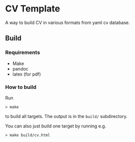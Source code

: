 # CV Template
A way to build CV in various formats from yaml cv database.

## Build

### Requirements
* Make
* pandoc
* latex (for pdf)

### How to build
Run
```
> make
```
to build all targets.
The output is in the `build/` subdirectory.

You can also just build one target by running e.g.
```
> make build/cv.html
```
